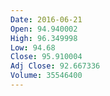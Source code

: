 ```yaml
---
Date: 2016-06-21
Open: 94.940002
High: 96.349998
Low: 94.68
Close: 95.910004
Adj Close: 92.667336
Volume: 35546400
---
```

